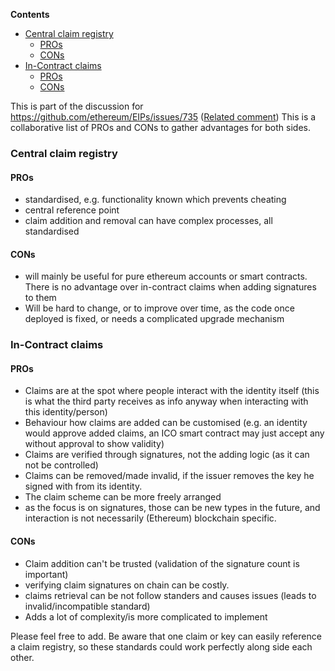 <!-- START doctoc generated TOC please keep comment here to allow auto update -->
<!-- DON'T EDIT THIS SECTION, INSTEAD RE-RUN doctoc TO UPDATE -->
**Contents**

- [Central claim registry](#central-claim-registry)
  - [PROs](#pros)
  - [CONs](#cons)
- [In-Contract claims](#in-contract-claims)
  - [PROs](#pros-1)
  - [CONs](#cons-1)

<!-- END doctoc generated TOC please keep comment here to allow auto update -->

This is part of the discussion for https://github.com/ethereum/EIPs/issues/735 ([Related comment](https://github.com/ethereum/EIPs/issues/735#issuecomment-337284218))
This is a collaborative list of PROs and CONs to gather advantages for both sides. 

### Central claim registry

#### PROs

- standardised, e.g. functionality known which prevents cheating
- central reference  point
- claim addition and removal can have complex processes, all standardised

#### CONs

- will mainly be useful for pure ethereum accounts or smart contracts. There is no advantage over in-contract claims when adding signatures to them
- Will be hard to change, or to improve over time, as the code once deployed is fixed, or needs a complicated upgrade mechanism

### In-Contract claims

#### PROs

- Claims are at the spot where people interact with the identity itself (this is what the third party receives as info anyway when interacting with this identity/person)
- Behaviour how claims are added can be customised (e.g. an identity would approve added claims, an ICO smart contract may just accept any without approval to show validity)
- Claims are verified through signatures, not the adding logic (as it can not be controlled)
- Claims can be removed/made invalid, if the issuer removes the key he signed with from its identity.
- The claim scheme can be more freely arranged
- as the focus is on signatures, those can be new types in the future, and interaction is not necessarily (Ethereum) blockchain specific.

#### CONs

- Claim addition can't be trusted (validation of the signature count is important)
- verifying claim signatures on chain can be costly.
- claims retrieval can be not follow standers and causes issues (leads to invalid/incompatible standard)
- Adds a lot of complexity/is more complicated to implement


Please feel free to add.
Be aware that one claim or key can easily reference a claim registry, so these standards could work perfectly along side each other.